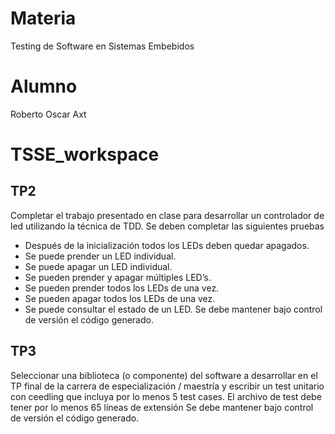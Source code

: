 # Materia
Testing de Software en Sistemas Embebidos
# Alumno
Roberto Oscar Axt
# TSSE_workspace
## TP2
Completar el trabajo presentado en clase para desarrollar un controlador de led utilizando la
técnica de TDD. Se deben completar las siguientes pruebas
* Después de la inicialización todos los LEDs deben quedar apagados.
* Se puede prender un LED individual.
* Se puede apagar un LED individual.
* Se pueden prender y apagar múltiples LED’s.
* Se pueden prender todos los LEDs de una vez.
* Se pueden apagar todos los LEDs de una vez.
* Se puede consultar el estado de un LED.
Se debe mantener bajo control de versión el código generado.
## TP3
Seleccionar una biblioteca (o componente) del software a desarrollar en el TP final de la
carrera de especialización / maestría y escribir un test unitario con ceedling que incluya por
lo menos 5 test cases. El archivo de test debe tener por lo menos 65 líneas de extensión
Se debe mantener bajo control de versión el código generado.
